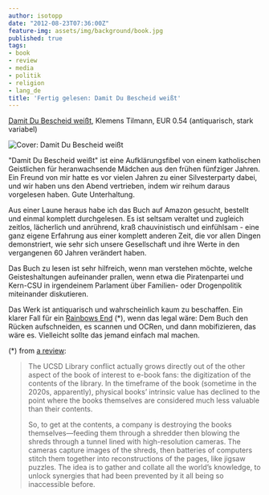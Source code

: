 ```yaml
---
author: isotopp
date: "2012-08-23T07:36:00Z"
feature-img: assets/img/background/book.jpg
published: true
tags:
- book
- review
- media
- politik
- religion
- lang_de
title: 'Fertig gelesen: Damit Du Bescheid weißt'
---
```

[Damit Du Bescheid weißt](http://www.amazon.de/Damit-Bescheid-weisst-Klemens-Tilmann/dp/B0000BOLXJ),
Klemens Tilmann, EUR 0.54 (antiquarisch, stark variabel)

![Cover: Damit Du Bescheid weißt](/uploads/damit_du_bescheid_weisst.jpg)

"Damit Du Bescheid weißt" ist eine Aufklärungsfibel von einem katholischen
Geistlichen für heranwachsende Mädchen aus den frühen fünfziger Jahren.  Ein
Freund von mir hatte es vor vielen Jahren zu einer Silvesterparty dabei, und
wir haben uns den Abend vertrieben, indem wir reihum daraus vorgelesen
haben.  Gute Unterhaltung.

Aus einer Laune heraus habe ich das Buch auf Amazon gesucht, bestellt und
einmal komplett durchgelesen.  Es ist seltsam veraltet und zugleich zeitlos,
lächerlich und anrührend, kraß chauvinistisch und einfühlsam - eine ganz
eigene Erfahrung aus einer komplett anderen Zeit, die vor allen Dingen
demonstriert, wie sehr sich unsere Gesellschaft und ihre Werte in den
vergangenen 60 Jahren verändert haben.

Das Buch zu lesen ist sehr hilfreich, wenn man verstehen möchte, welche
Geisteshaltungen aufeinander prallen, wenn etwa die Piratenpartei und
Kern-CSU in irgendeinem Parlament über Familien- oder Drogenpolitik
miteinander diskutieren.

Das Werk ist antiquarisch und wahrscheinlich kaum zu beschaffen.  Ein klarer
Fall für ein 
[Rainbows End](http://www.teleread.com/library-of-the-future/review-rainbows-end/) (*),
wenn das legal wäre: Dem Buch den Rücken aufschneiden, es scannen und OCRen,
und dann mobifizieren, das wäre es.  Vielleicht sollte das jemand einfach
mal machen.


(*) from [a review](http://www.teleread.com/library-of-the-future/review-rainbows-end/):

> The UCSD Library conflict actually grows directly out of the other aspect
> of the book of interest to e-book fans: the digitization of the contents
> of the library.  In the timeframe of the book (sometime in the 2020s,
> apparently), physical books’ intrinsic value has declined to the point
> where the books themselves are considered much less valuable than their
> contents.
>
>So, to get at the contents, a company is destroying the books
> themselves—feeding them through a shredder then blowing the shreds through
> a tunnel lined with high-resolution cameras.  The cameras capture images
> of the shreds, then batteries of computers stitch them together into
> reconstructions of the pages, like jigsaw puzzles.  The idea is to gather
> and collate all the world’s knowledge, to unlock synergies that had been
> prevented by it all being so inaccessible before.
